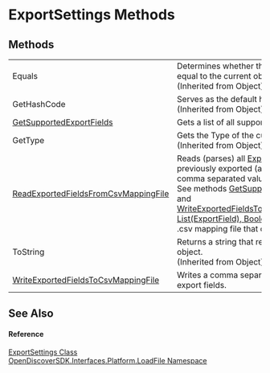 # ExportSettings Methods




## Methods
<table>
<tr>
<td>Equals</td>
<td>Determines whether the specified object is equal to the current object.<br />(Inherited from Object)</td></tr>
<tr>
<td>GetHashCode</td>
<td>Serves as the default hash function.<br />(Inherited from Object)</td></tr>
<tr>
<td><a href="c211e12b-bab6-3a74-8d20-98cbaf5466ef">GetSupportedExportFields</a></td>
<td>Gets a list of all supported <a href="14b346a1-a63a-760e-7764-a96fc4a66bf3">ExportField</a>s.</td></tr>
<tr>
<td>GetType</td>
<td>Gets the Type of the current instance.<br />(Inherited from Object)</td></tr>
<tr>
<td><a href="1ab3f688-0706-9258-eac3-96fa58709252">ReadExportedFieldsFromCsvMappingFile</a></td>
<td>Reads (parses) all <a href="14b346a1-a63a-760e-7764-a96fc4a66bf3">ExportField</a> from a previously exported (and optionally modified) comma separated value (.csv) mapping file. See methods <a href="c211e12b-bab6-3a74-8d20-98cbaf5466ef">GetSupportedExportFields()</a> and <a href="b74e5627-b574-c71a-1602-cdc1d0be0347">WriteExportedFieldsToCsvMappingFile(String, List(ExportField), Boolean)</a> for exporting a .csv mapping file that can be edited by user.</td></tr>
<tr>
<td>ToString</td>
<td>Returns a string that represents the current object.<br />(Inherited from Object)</td></tr>
<tr>
<td><a href="b74e5627-b574-c71a-1602-cdc1d0be0347">WriteExportedFieldsToCsvMappingFile</a></td>
<td>Writes a comma separated value (.csv) file of export fields.</td></tr>
</table>

## See Also


#### Reference
<a href="56e9f812-3e4a-2e4f-2afc-77683e7e6468">ExportSettings Class</a>  
<a href="64ba929d-e4db-0192-acbb-9e65aff4a599">OpenDiscoverSDK.Interfaces.Platform.LoadFile Namespace</a>  
